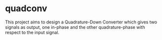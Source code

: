# quadconv
This project aims to design a Quadrature-Down Converter which gives two signals as output, one in-phase and the other quadrature-phase with respect to the input signal.
